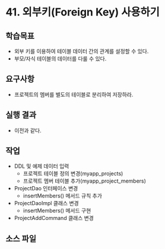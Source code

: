 # 41. 외부키(Foreign Key) 사용하기

## 학습목표

- 외부 키를 이용하여 테이블 데이터 간의 관계를 설정할 수 있다.
- 부모/자식 테이블의 데이터를 다룰 수 있다.

## 요구사항

- 프로젝트의 멤버를 별도의 테이블로 분리하여 저장하라.

## 실행 결과

- 이전과 같다.

## 작업

- DDL 및 예제 데이터 입력
  - 프로젝트 테이블 정의 변경(myapp_projects)
  - 프로젝트 멤버 테이블 추가(myapp_project_members)
- ProjectDao 인터페이스 변경
  - insertMembers() 메서드 규칙 추가
- ProjectDaoImpl 클래스 변경
  - insertMembers() 메서드 구현
- ProjectAddCommand 클래스 변경


## 소스 파일

